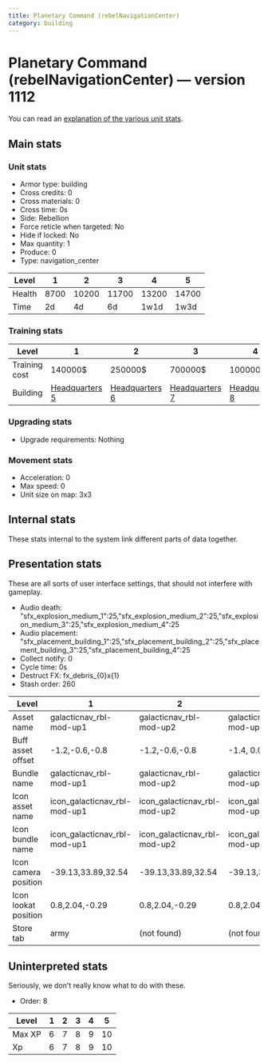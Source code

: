 ```yaml
---
title: Planetary Command (rebelNavigationCenter)
category: building
---
```


# Planetary Command (rebelNavigationCenter) — version 1112

You can read an [explanation  of the various unit stats](unitexplained.md).

## Main stats

### Unit stats

  * Armor type: building
  * Cross credits: 0
  * Cross materials: 0
  * Cross time: 0s
  * Side: Rebellion
  * Force reticle when targeted: No
  * Hide if locked: No
  * Max quantity: 1
  * Produce: 0
  * Type: navigation_center

|Level |1   |2    |3    |4    |5    |
|------|----|-----|-----|-----|-----|
|Health|8700|10200|11700|13200|14700|
|Time  |2d  |4d   |6d   |1w1d |1w3d |


### Training stats

|Level        |1                             |2                             |3                             |4                             |5                             |
|-------------|------------------------------|------------------------------|------------------------------|------------------------------|------------------------------|
|Training cost|140000$                       |250000$                       |700000$                       |1000000$                      |3300000$                      |
|Building     |[Headquarters 5](rebelHQ.html)|[Headquarters 6](rebelHQ.html)|[Headquarters 7](rebelHQ.html)|[Headquarters 8](rebelHQ.html)|[Headquarters 9](rebelHQ.html)|


### Upgrading stats

  * Upgrade requirements: Nothing

### Movement stats

  * Acceleration: 0
  * Max speed: 0
  * Unit size on map: 3x3

## Internal stats

These stats internal to the system link different parts of data together.


## Presentation stats

These are all sorts of user interface settings, that should not interfere with gameplay.

  * Audio death: "sfx_explosion_medium_1":25,"sfx_explosion_medium_2":25,"sfx_explosion_medium_3":25,"sfx_explosion_medium_4":25
  * Audio placement: "sfx_placement_building_1":25,"sfx_placement_building_2":25,"sfx_placement_building_3":25,"sfx_placement_building_4":25
  * Collect notify: 0
  * Cycle time: 0s
  * Destruct FX: fx_debris_{0}x{1}
  * Stash order: 260

|Level               |1                           |2                           |3                           |4                           |5                           |
|--------------------|----------------------------|----------------------------|----------------------------|----------------------------|----------------------------|
|Asset name          |galacticnav_rbl-mod-up1     |galacticnav_rbl-mod-up2     |galacticnav_rbl-mod-up3     |galacticnav_rbl-mod-up4     |galacticnav_rbl-mod-up5     |
|Buff asset offset   |-1.2,-0.6,-0.8              |-1.2,-0.6,-0.8              |-1.4, 0.0, -1.8             |-1.4, 0.0, -1.8             |-1.4, 0.0, -1.8             |
|Bundle name         |galacticnav_rbl-mod-up1     |galacticnav_rbl-mod-up2     |galacticnav_rbl-mod-up3     |galacticnav_rbl-mod-up4     |galacticnav_rbl-mod-up5     |
|Icon asset name     |icon_galacticnav_rbl-mod-up1|icon_galacticnav_rbl-mod-up2|icon_galacticnav_rbl-mod-up3|icon_galacticnav_rbl-mod-up4|icon_galacticnav_rbl-mod-up5|
|Icon bundle name    |icon_galacticnav_rbl-mod-up1|icon_galacticnav_rbl-mod-up2|icon_galacticnav_rbl-mod-up3|icon_galacticnav_rbl-mod-up4|icon_galacticnav_rbl-mod-up5|
|Icon camera position|-39.13,33.89,32.54          |-39.13,33.89,32.54          |-39.13,33.89,32.54          |-39.13,33.89,32.54          |-37.46,32.15,30.92          |
|Icon lookat position|0.8,2.04,-0.29              |0.8,2.04,-0.29              |0.8,2.04,-0.29              |0.8,2.04,-0.29              |0.56,1.82,-0.26             |
|Store tab           |army                        |(not found)                 |(not found)                 |(not found)                 |(not found)                 |


## Uninterpreted stats

Seriously, we don't really know what to do with these.

  * Order: 8

|Level |1|2|3|4|5 |
|------|-|-|-|-|--|
|Max XP|6|7|8|9|10|
|Xp    |6|7|8|9|10|


